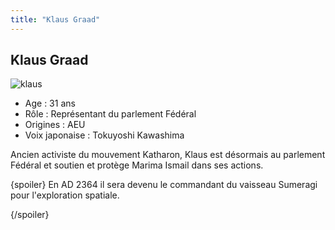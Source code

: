 ```yaml
---
title: "Klaus Graad"
---
```


Klaus Graad
-----------

![klaus](/images/stories/saga/gundam00film/persos/federation/klaus.jpg)
- Age : 31 ans  
- Rôle : Représentant du parlement Fédéral   
- Origines : AEU  
- Voix japonaise : Tokuyoshi Kawashima


Ancien activiste du mouvement Katharon, Klaus est désormais au parlement Fédéral et soutien et protège Marima Ismail dans ses actions.


{spoiler}
En AD 2364 il sera devenu le commandant du vaisseau Sumeragi pour l'exploration spatiale.


{/spoiler}
